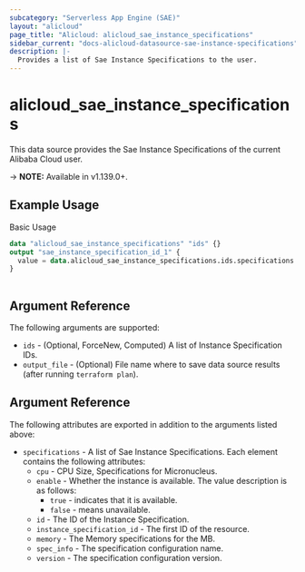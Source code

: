 ```yaml
---
subcategory: "Serverless App Engine (SAE)"
layout: "alicloud"
page_title: "Alicloud: alicloud_sae_instance_specifications"
sidebar_current: "docs-alicloud-datasource-sae-instance-specifications"
description: |-
  Provides a list of Sae Instance Specifications to the user.
---
```


# alicloud\_sae\_instance\_specifications

This data source provides the Sae Instance Specifications of the current Alibaba Cloud user.

-> **NOTE:** Available in v1.139.0+.

## Example Usage

Basic Usage

```terraform
data "alicloud_sae_instance_specifications" "ids" {}
output "sae_instance_specification_id_1" {
  value = data.alicloud_sae_instance_specifications.ids.specifications.0.id
}
            
```

## Argument Reference

The following arguments are supported:

* `ids` - (Optional, ForceNew, Computed)  A list of Instance Specification IDs.
* `output_file` - (Optional) File name where to save data source results (after running `terraform plan`).

## Argument Reference

The following attributes are exported in addition to the arguments listed above:

* `specifications` - A list of Sae Instance Specifications. Each element contains the following attributes:
	* `cpu` - CPU Size, Specifications for Micronucleus.
	* `enable` - Whether the instance is available. The value description is as follows:
	  * `true` - indicates that it is available.
	  * `false` - means unavailable.
	* `id` - The ID of the Instance Specification.
	* `instance_specification_id` - The first ID of the resource.
	* `memory` - The Memory specifications for the MB.
	* `spec_info` - The specification configuration name.
	* `version` - The specification configuration version.